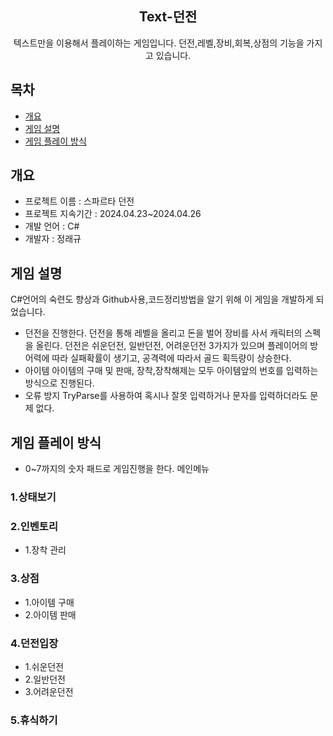 <!DOCTYPE html>
<div align="center">
  <h2>Text-던전</h2>

텍스트만을 이용해서 플레이하는 게임입니다. 던전,레벨,장비,회복,상점의 기능을 가지고 있습니다.<br>
</div>

## 목차
  - [개요](#개요)
  - [게임 설명](#게임-설명)
  - [게임 플레이 방식](#게임-플레이-방식)

## 개요
  - 프로젝트 이름 : 스파르타 던전
  - 프로젝트 지속기간 : 2024.04.23~2024.04.26
  - 개발 언어 : C#
  - 개발자 : 정래규
## 게임 설명
C#언어의 숙련도 향상과 Github사용,코드정리방법을 알기 위해 이 게임을 개발하게 되었습니다.
  - 던전을 진행한다.
    던전을 통해 레벨을 올리고 돈을 벌어 장비를 사서 캐릭터의 스펙을 올린다.
    던전은 쉬운던전, 일반던전, 어려운던전 3가지가 있으며 플레이어의 방어력에 따라 실패확률이 생기고, 공격력에 따라서 골드 획득량이 상승한다.
  - 아이템
    아이템의 구매 및 판매, 장착,장착해제는 모두 아이템앞의 번호를 입력하는 방식으로 진행된다.
  - 오류 방지
    TryParse를 사용하여 혹시나 잘못 입력하거나 문자를 입력하더라도 문제 없다.

## 게임 플레이 방식
  - 0~7까지의 숫자 패드로 게임진행을 한다.
  메인메뉴
  ### 1.상태보기
  ### 2.인벤토리
  - 1.장착 관리<br>
  ### 3.상점
  - 1.아이템 구매<br>
  - 2.아이템 판매<br>
  ### 4.던전입장
  - 1.쉬운던전<br>
  - 2.일반던전<br>
  - 3.어려운던전
  ### 5.휴식하기
